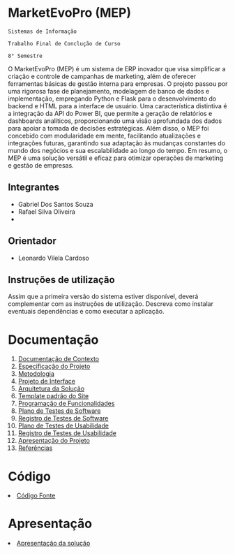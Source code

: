 # MarketEvoPro (MEP) 

`Sistemas de Informação`

`Trabalho Final de Conclução de Curso`

`8° Semestre`

O MarketEvoPro (MEP) é um sistema de ERP inovador que visa simplificar a criação e controle de campanhas de marketing, além de oferecer ferramentas básicas de gestão interna para empresas. O projeto passou por uma rigorosa fase de planejamento, modelagem de banco de dados e implementação, empregando Python e Flask para o desenvolvimento do backend e HTML para a interface de usuário. Uma característica distintiva é a integração da API do Power BI, que permite a geração de relatórios e dashboards analíticos, proporcionando uma visão aprofundada dos dados para apoiar a tomada de decisões estratégicas. 
Além disso, o MEP foi concebido com modularidade em mente, facilitando atualizações e integrações futuras, garantindo sua adaptação às mudanças constantes do mundo dos negócios e sua escalabilidade ao longo do tempo. Em resumo, o MEP é uma solução versátil e eficaz para otimizar operações de marketing e gestão de empresas.

## Integrantes

* Gabriel Dos Santos Souza
* Rafael Silva Oliveira
* 

## Orientador

* Leonardo Vilela Cardoso

## Instruções de utilização

Assim que a primeira versão do sistema estiver disponível, deverá complementar com as instruções de utilização. Descreva como instalar eventuais dependências e como executar a aplicação.

# Documentação

<ol>
<li><a href="docs/01-Documentação de Contexto.md"> Documentação de Contexto</a></li>
<li><a href="docs/02-Especificação do Projeto.md"> Especificação do Projeto</a></li>
<li><a href="docs/03-Metodologia.md"> Metodologia</a></li>
<li><a href="docs/04-Projeto de Interface.md"> Projeto de Interface</a></li>
<li><a href="docs/05-Arquitetura da Solução.md"> Arquitetura da Solução</a></li>
<li><a href="docs/06-Template padrão do Site.md"> Template padrão do Site</a></li>
<li><a href="docs/07-Programação de Funcionalidades.md"> Programação de Funcionalidades</a></li>
<li><a href="docs/08-Plano de Testes de Software.md"> Plano de Testes de Software</a></li>
<li><a href="docs/09-Registro de Testes de Software.md"> Registro de Testes de Software</a></li>
<li><a href="docs/10-Plano de Testes de Usabilidade.md"> Plano de Testes de Usabilidade</a></li>
<li><a href="docs/11-Registro de Testes de Usabilidade.md"> Registro de Testes de Usabilidade</a></li>
<li><a href="docs/12-Apresentação do Projeto.md"> Apresentação do Projeto</a></li>
<li><a href="docs/13-Referências.md"> Referências</a></li>
</ol>

# Código

<li><a href="src/README.md"> Código Fonte</a></li>

# Apresentação

<li><a href="presentation/README.md"> Apresentação da solução</a></li>
